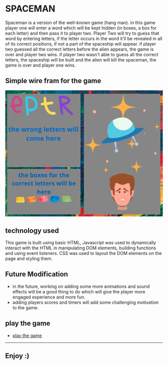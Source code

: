 # SPACEMAN

Spaceman is a version of the well-known game (hang man). in this game player one will enter a word which will be kept hidden (in boxes, a box for each letter) and then pass it to player two. Player Two will try to guess that word by entering letters, if the letter occurs in the word it'll be revealed in all of its correct positions, if not a part of the spaceship will appear. if player two guessed all the correct letters before the alien appears, the game is over and player two wins. if player two wasn't able to guess all the correct letters, the spaceship will be built and the alien will kill the spaceman, the game is over and player one wins.

## Simple wire fram for the game

![wire frame](wireFrame.png)

## technology used
This game is built using basic HTML, Javascript was used to dynamically interact with the HTML in manipulating DOM elements, building functions and using event listeners. CSS was used to layout the DOM elements on the page and styling them. 


## Future Modification

* in the future, working on adding some more animations and sound effects will be a good thing to do which will give the player more engaged experience and more fun.
* adding players scores and timers will add some challenging motivation to the game.

## play the game
- [play the game](https://anfalfadhil.github.io/Project1%20/the-project/index.html)
-------
## Enjoy :)
